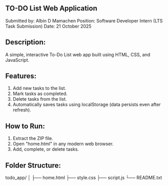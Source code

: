 TO-DO List Web Application
--------------------------

Submitted by: Albin D Mamachen
Position: Software Developer Intern (LTS Task Submission)
Date: 21 October 2025

Description:
-------------
A simple, interactive To-Do List web app built using HTML, CSS, and JavaScript.

Features:
----------
1. Add new tasks to the list.
2. Mark tasks as completed.
3. Delete tasks from the list.
4. Automatically saves tasks using localStorage (data persists even after refresh).

How to Run:
-------------
1. Extract the ZIP file.
2. Open "home.html" in any modern web browser.
3. Add, complete, or delete tasks.

Folder Structure:
------------------
todo_app/
│
├── home.html
├── style.css
├── script.js
└── README.txt
